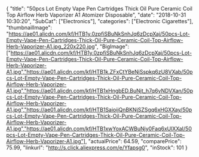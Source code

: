 {
	"title": "50pcs Lot Empty Vape Pen Cartridges Thick Oil Pure Ceramic Coil Top Airflow Herb Vaporizer A1 Atomizer Disposable",
	"date": "2018-10-31 10:30:20",
	"SubCat": ["Electronics"],
	"categories": ["Electronic Cigarettes"],
	"thumbnailImage": "https://ae01.alicdn.com/kf/HTB1y.0zpfiSBuNkSnhJq6zDcpXaj/50pcs-Lot-Empty-Vape-Pen-Cartridges-Thick-Oil-Pure-Ceramic-Coil-Top-Airflow-Herb-Vaporizer-A1.jpg_220x220.jpg",
	"BigImage": ["https://ae01.alicdn.com/kf/HTB1y.0zpfiSBuNkSnhJq6zDcpXaj/50pcs-Lot-Empty-Vape-Pen-Cartridges-Thick-Oil-Pure-Ceramic-Coil-Top-Airflow-Herb-Vaporizer-A1.jpg","https://ae01.alicdn.com/kf/HTB1k.ZFxCtYBeNjSspkq6zU8VXab/50pcs-Lot-Empty-Vape-Pen-Cartridges-Thick-Oil-Pure-Ceramic-Coil-Top-Airflow-Herb-Vaporizer-A1.jpg","https://ae01.alicdn.com/kf/HTB1xHngbED.BuNjt_h7q6yNDVXan/50pcs-Lot-Empty-Vape-Pen-Cartridges-Thick-Oil-Pure-Ceramic-Coil-Top-Airflow-Herb-Vaporizer-A1.jpg","https://ae01.alicdn.com/kf/HTB1SaioijQnBKNjSZSgq6xHGXXay/50pcs-Lot-Empty-Vape-Pen-Cartridges-Thick-Oil-Pure-Ceramic-Coil-Top-Airflow-Herb-Vaporizer-A1.jpg","https://ae01.alicdn.com/kf/HTB1xwYoxACWBuNjy0Faq6xUlXXaI/50pcs-Lot-Empty-Vape-Pen-Cartridges-Thick-Oil-Pure-Ceramic-Coil-Top-Airflow-Herb-Vaporizer-A1.jpg"],
	"actualPrice": 64.59,
	"comparePrice": 75.99,
	"linkurl": "http://s.click.aliexpress.com/e/Yfapsg0",
	"inStock": 101
}
